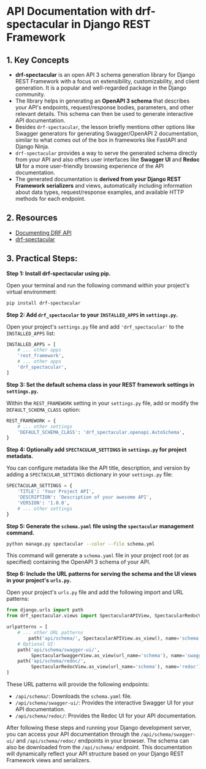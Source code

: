 # API Documentation with drf-spectacular in Django REST Framework

## 1. Key Concepts

- **drf-spectacular** is an open API 3 schema generation library for Django REST Framework with a focus on extensibility, customizability, and client generation. It is a popular and well-regarded package in the Django community.
- The library helps in generating an **OpenAPI 3 schema** that describes your API's endpoints, request/response bodies, parameters, and other relevant details. This schema can then be used to generate interactive API documentation.
- Besides `drf-spectacular`, the lesson briefly mentions other options like Swagger generators for generating Swagger/OpenAPI 2 documentation, similar to what comes out of the box in frameworks like FastAPI and Django Ninja.
- `drf-spectacular` provides a way to serve the generated schema directly from your API and also offers user interfaces like **Swagger UI** and **Redoc UI** for a more user-friendly browsing experience of the API documentation.
- The generated documentation is **derived from your Django REST Framework serializers** and views, automatically including information about data types, request/response examples, and available HTTP methods for each endpoint.

## 2. Resources

- [Documenting DRF API](https://www.django-rest-framework.org/topics/documenting-your-api/)
- [drf-spectacular](https://drf-spectacular.readthedocs.io/en/latest/readme.html)

## 3. Practical Steps:

**Step 1: Install drf-spectacular using pip.**

Open your terminal and run the following command within your project's virtual environment:

```bash
pip install drf-spectacular
```

**Step 2: Add `drf_spectacular` to your `INSTALLED_APPS` in `settings.py`.**

Open your project's `settings.py` file and add `'drf_spectacular'` to the `INSTALLED_APPS` list:

```python
INSTALLED_APPS = [
    # ... other apps
    'rest_framework',
    # ... other apps
    'drf_spectacular',
]
```

**Step 3: Set the default schema class in your REST framework settings in `settings.py`.**

Within the `REST_FRAMEWORK` setting in your `settings.py` file, add or modify the `DEFAULT_SCHEMA_CLASS` option:

```python
REST_FRAMEWORK = {
    # ... other settings
    'DEFAULT_SCHEMA_CLASS': 'drf_spectacular.openapi.AutoSchema',
}
```

**Step 4: Optionally add `SPECTACULAR_SETTINGS` in `settings.py` for project metadata.**

You can configure metadata like the API title, description, and version by adding a `SPECTACULAR_SETTINGS` dictionary in your `settings.py` file:

```python
SPECTACULAR_SETTINGS = {
    'TITLE': 'Your Project API',
    'DESCRIPTION': 'Description of your awesome API',
    'VERSION': '1.0.0',
    # ... other settings
}
```

**Step 5: Generate the `schema.yaml` file using the `spectacular` management command.**

```bash
python manage.py spectacular --color --file schema.yml
```

This command will generate a `schema.yaml` file in your project root (or as specified) containing the OpenAPI 3 schema of your API.

**Step 6: Include the URL patterns for serving the schema and the UI views in your project's `urls.py`.**

Open your project's `urls.py` file and add the following import and URL patterns:

```python
from django.urls import path
from drf_spectacular.views import SpectacularAPIView, SpectacularRedocView, SpectacularSwaggerView

urlpatterns = [
    # ... other URL patterns
        path('api/schema/', SpectacularAPIView.as_view(), name='schema'),
    # Optional UI:
    path('api/schema/swagger-ui/',
         SpectacularSwaggerView.as_view(url_name='schema'), name='swagger-ui'),
    path('api/schema/redoc/',
         SpectacularRedocView.as_view(url_name='schema'), name='redoc'),
]
```

These URL patterns will provide the following endpoints:

- `/api/schema/`: Downloads the `schema.yaml` file.
- `/api/schema/swagger-ui/`: Provides the interactive Swagger UI for your API documentation.
- `/api/schema/redoc/`: Provides the Redoc UI for your API documentation.

After following these steps and running your Django development server, you can access your API documentation through the `/api/schema/swagger-ui/` and `/api/schema/redoc/` endpoints in your browser. The schema can also be downloaded from the `/api/schema/` endpoint. This documentation will dynamically reflect your API structure based on your Django REST Framework views and serializers.
